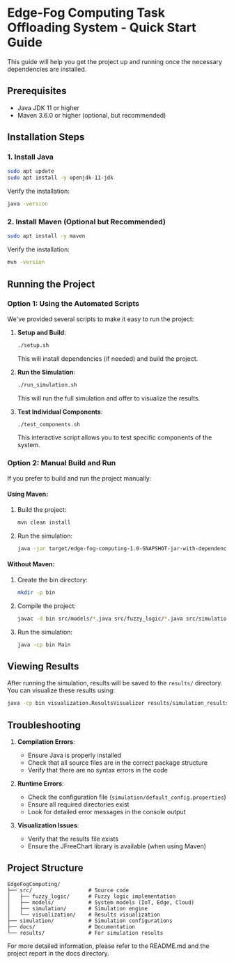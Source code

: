 # Edge-Fog Computing Task Offloading System - Quick Start Guide

This guide will help you get the project up and running once the necessary dependencies are installed.

## Prerequisites

- Java JDK 11 or higher
- Maven 3.6.0 or higher (optional, but recommended)

## Installation Steps

### 1. Install Java

```bash
sudo apt update
sudo apt install -y openjdk-11-jdk
```

Verify the installation:
```bash
java -version
```

### 2. Install Maven (Optional but Recommended)

```bash
sudo apt install -y maven
```

Verify the installation:
```bash
mvn -version
```

## Running the Project

### Option 1: Using the Automated Scripts

We've provided several scripts to make it easy to run the project:

1. **Setup and Build**:
   ```bash
   ./setup.sh
   ```
   This will install dependencies (if needed) and build the project.

2. **Run the Simulation**:
   ```bash
   ./run_simulation.sh
   ```
   This will run the full simulation and offer to visualize the results.

3. **Test Individual Components**:
   ```bash
   ./test_components.sh
   ```
   This interactive script allows you to test specific components of the system.

### Option 2: Manual Build and Run

If you prefer to build and run the project manually:

#### Using Maven:

1. Build the project:
   ```bash
   mvn clean install
   ```

2. Run the simulation:
   ```bash
   java -jar target/edge-fog-computing-1.0-SNAPSHOT-jar-with-dependencies.jar
   ```

#### Without Maven:

1. Create the bin directory:
   ```bash
   mkdir -p bin
   ```

2. Compile the project:
   ```bash
   javac -d bin src/models/*.java src/fuzzy_logic/*.java src/simulation/*.java src/visualization/*.java src/Main.java
   ```

3. Run the simulation:
   ```bash
   java -cp bin Main
   ```

## Viewing Results

After running the simulation, results will be saved to the `results/` directory. You can visualize these results using:

```bash
java -cp bin visualization.ResultsVisualizer results/simulation_results.csv
```

## Troubleshooting

1. **Compilation Errors**:
   - Ensure Java is properly installed
   - Check that all source files are in the correct package structure
   - Verify that there are no syntax errors in the code

2. **Runtime Errors**:
   - Check the configuration file (`simulation/default_config.properties`)
   - Ensure all required directories exist
   - Look for detailed error messages in the console output

3. **Visualization Issues**:
   - Verify that the results file exists
   - Ensure the JFreeChart library is available (when using Maven)

## Project Structure

```
EdgeFogComputing/
├── src/                  # Source code
│   ├── fuzzy_logic/      # Fuzzy logic implementation
│   ├── models/           # System models (IoT, Edge, Cloud)
│   ├── simulation/       # Simulation engine
│   └── visualization/    # Results visualization
├── simulation/           # Simulation configurations
├── docs/                 # Documentation
└── results/              # For simulation results
```

For more detailed information, please refer to the README.md and the project report in the docs directory.
